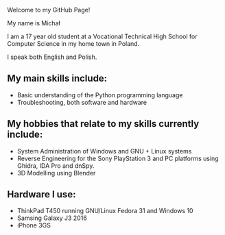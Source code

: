 Welcome to my GitHub Page!

My name is Michał

I am a 17 year old student at a Vocational Technical High School for Computer Science in my home town in Poland.

I speak both English and Polish.

## My main skills include:
* Basic understanding of the Python programming language
* Troubleshooting, both software and hardware

## My hobbies that relate to my skills currently include:
* System Administration of Windows and GNU + Linux systems
* Reverse Engineering for the Sony PlayStation 3 and PC platforms using Ghidra, IDA Pro and dnSpy.
* 3D Modelling using Blender

## Hardware I use:
* ThinkPad T450 running GNU/Linux Fedora 31 and Windows 10
* Samsing Galaxy J3 2016
* iPhone 3GS
